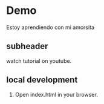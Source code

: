 # Demo

Estoy aprendiendo con mi amorsita

## subheader

watch tutorial on youtube.

## local development

1. Open index.html in your browser.